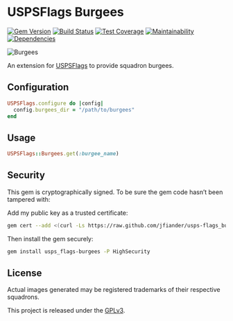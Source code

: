 # USPSFlags Burgees

[![Gem Version](https://img.shields.io/gem/v/usps_flags-burgees.svg)](https://rubygems.org/gems/usps_flags-burgees)
[![Build Status](https://travis-ci.org/jfiander/usps-flags_burgees.svg)](https://travis-ci.org/jfiander/usps-flags_burgees)
[![Test Coverage](https://api.codeclimate.com/v1/badges/760b824f0edac3316a11/test_coverage)](https://codeclimate.com/github/jfiander/usps-flags_burgees/test_coverage)
[![Maintainability](https://api.codeclimate.com/v1/badges/760b824f0edac3316a11/maintainability)](https://codeclimate.com/github/jfiander/usps-flags_burgees/maintainability)
[![Dependencies](https://img.shields.io/gemnasium/jfiander/usps-flags_burgees.svg)](https://gemnasium.com/github.com/jfiander/usps-flags_burgees)

![Burgees](https://img.shields.io/badge/burgees_included-1-blue.svg)

An extension for [USPSFlags](https://github.com/jfiander/usps-flags) to provide squadron burgees.

## Configuration

```ruby
USPSFlags.configure do |config|
  config.burgees_dir = "/path/to/burgees"
end
```

## Usage

```ruby
USPSFlags::Burgees.get(:burgee_name)
```

## Security

This gem is cryptographically signed. To be sure the gem code hasn’t been
tampered with:

Add my public key as a trusted certificate:

```sh
gem cert --add <(curl -Ls https://raw.github.com/jfiander/usps-flags_burgees/master/certs/jfiander.pem)
```

Then install the gem securely:

```sh
gem install usps_flags-burgees -P HighSecurity
```

## License

Actual images generated may be registered trademarks of their
respective squadrons.

This project is released under the
[GPLv3](https://raw.github.com/jfiander/usps-flags-burgees/master/LICENSE).
